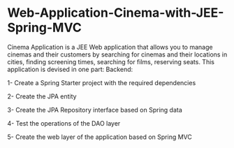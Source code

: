# Web-Application-Cinema-with-JEE-Spring-MVC
Cinema Application is a JEE Web application that allows you to manage cinemas
and their customers by searching for cinemas and their locations in cities,
finding screening times, searching for films, reserving seats.
This application is devised in one part:
Backend:

1- Create a Spring Starter project with the required dependencies

2- Create the JPA entity

3- Create the JPA Repository interface based on Spring data

4- Test the operations of the DAO layer

5- Create the web layer of the application based on Spring MVC

